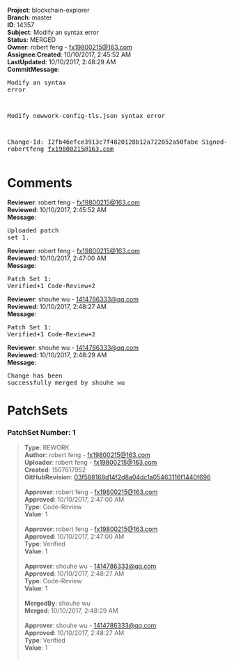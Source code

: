 <strong>Project</strong>: blockchain-explorer</br><strong>Branch</strong>: master<br><strong>ID</strong>: 14357<br><strong>Subject</strong>: Modify an syntax error<br><strong>Status</strong>: MERGED<br><strong>Owner</strong>: robert feng - fx19800215@163.com<br><strong>Assignee</strong>:<strong>Created</strong>: 10/10/2017, 2:45:52 AM<br><strong>LastUpdated</strong>: 10/10/2017, 2:48:29 AM<br><strong>CommitMessage</strong>:<br><pre>Modify an syntax error

Modify newwork-config-tls.json syntax error

Change-Id: I2fb46efce3913c7f4820128b12a722052a50fabe
Signed-off-by: robertfeng <fx19800215@163.com>
</pre><h1>Comments</h1><strong>Reviewer</strong>: robert feng - fx19800215@163.com<br><strong>Reviewed</strong>: 10/10/2017, 2:45:52 AM<br><strong>Message</strong>: <pre>Uploaded patch set 1.</pre><strong>Reviewer</strong>: robert feng - fx19800215@163.com<br><strong>Reviewed</strong>: 10/10/2017, 2:47:00 AM<br><strong>Message</strong>: <pre>Patch Set 1: Verified+1 Code-Review+2</pre><strong>Reviewer</strong>: shouhe wu - 1414786333@qq.com<br><strong>Reviewed</strong>: 10/10/2017, 2:48:27 AM<br><strong>Message</strong>: <pre>Patch Set 1: Verified+1 Code-Review+2</pre><strong>Reviewer</strong>: shouhe wu - 1414786333@qq.com<br><strong>Reviewed</strong>: 10/10/2017, 2:48:29 AM<br><strong>Message</strong>: <pre>Change has been successfully merged by shouhe wu</pre><h1>PatchSets</h1><h3>PatchSet Number: 1</h3><blockquote><strong>Type</strong>: REWORK<br><strong>Author</strong>: robert feng - fx19800215@163.com<br><strong>Uploader</strong>: robert feng - fx19800215@163.com<br><strong>Created</strong>: 1507617952<br><strong>GitHubRevision</strong>: [03f588168d14f2d8a04dc1a05463116f1440f696](https://github.com/hyperledger/blockchain-explorer/commit/03f588168d14f2d8a04dc1a05463116f1440f696)<br><br><strong>Approver</strong>: robert feng - fx19800215@163.com<br><strong>Approved</strong>: 10/10/2017, 2:47:00 AM<br><strong>Type</strong>: Code-Review<br><strong>Value</strong>: 1<br><br><strong>Approver</strong>: robert feng - fx19800215@163.com<br><strong>Approved</strong>: 10/10/2017, 2:47:00 AM<br><strong>Type</strong>: Verified<br><strong>Value</strong>: 1<br><br><strong>Approver</strong>: shouhe wu - 1414786333@qq.com<br><strong>Approved</strong>: 10/10/2017, 2:48:27 AM<br><strong>Type</strong>: Code-Review<br><strong>Value</strong>: 1<br><br><strong>MergedBy</strong>: shouhe wu<br><strong>Merged</strong>: 10/10/2017, 2:48:29 AM<br><br><strong>Approver</strong>: shouhe wu - 1414786333@qq.com<br><strong>Approved</strong>: 10/10/2017, 2:48:27 AM<br><strong>Type</strong>: Verified<br><strong>Value</strong>: 1<br><br></blockquote>
